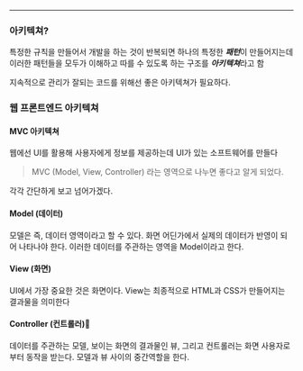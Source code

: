 
---

### 아키텍쳐?

특정한 규칙을 만들어서 개발을 하는 것이 반복되면 하나의 특정한 ***패턴***이 만들어지는데 이러한 패턴들을 모두가 이해하고 따를 수 있도록 하는 구조를 ***아키텍쳐***라고 함

지속적으로 관리가 잘되는 코드를 위해선 좋은 아키텍쳐가 필요하다.

### 웹 프론트엔드 아키텍쳐

#### MVC 아키텍쳐

웹에선 UI를 활용해 사용자에게 정보를 제공하는데 UI가 있는 소프트웨어를 만들다 

> 
> MVC (Model, View, Controller) 라는 영역으로 나누면 좋다고 알게 되었다.
>

각각 간단하게 보고 넘어가겠다.
#### Model (데이터)

모델은 즉, 데이터 영역이라고 할 수 있다.
화면 어딘가에서 실제의 데이터가 반영이 되어 나타나야 한다.
이러한 데이터를 주관하는 영역을 Model이라고 한다.


#### View (화면)

UI에서 가장 중요한 것은 화면이다.
View는 최종적으로 HTML과 CSS가 만들어지는 결과물을 의미한다

#### Controller (컨트롤러)

데이터를 주관하는 모델, 보이는 화면의 결과물인 뷰, 그리고 컨트롤러는 화면 사용자로부터 동작을 받는다.
모델과 뷰 사이의 중간역할을 한다.


